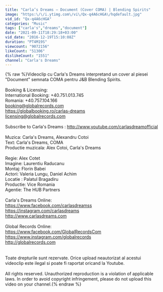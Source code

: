 ```yaml
---
title: "Carla’s Dreams – Document (Cover COMA) | Blending Spirits"
image: "https:\/\/i.ytimg.com\/vi\/Qx-q4A6cHGA\/hqdefault.jpg"
vid_id: "Qx-q4A6cHGA"
categories: "Music"
tags: ["carla's","dreams","document"]
date: "2021-09-11T18:29:18+03:00"
vid_date: "2016-12-19T15:10:08Z"
duration: "PT4M19S"
viewcount: "9072156"
likeCount: "51306"
dislikeCount: "1551"
channel: "Carla's Dreams"
---
```

{% raw %}Videoclip cu Carla's Dreams interpretand un cover al piesei &quot;Document&quot; semnata COMA pentru J&amp;B Blending Spirits. <br /><br />Booking &amp; Licensing:<br />International Booking: +40.751.013.745<br />Romania: +40.757.104.166<br />booking@globalrecords.com<br /><a rel="nofollow" target="blank" href="https://globalbooking.ro/carlas-dreams">https://globalbooking.ro/carlas-dreams</a><br />licensing@globalrecords.com<br /><br />Subscribe to Carla's Dreams : <a rel="nofollow" target="blank" href="http://www.youtube.com/carlasdreamofficial">http://www.youtube.com/carlasdreamofficial</a><br /><br />Muzica: Carla's Dreams, Alexandru Cotoi<br />Text: Carla's Dreams, COMA<br />Productie muzicala: Alex Cotoi, Carla's Dreams<br /><br />Regie: Alex Cotet<br />Imagine: Laurentiu Raducanu<br />Montaj: Florin Babei<br />Actori: Valeria Lungu, Daniel Achim<br />Locatie : Palatul Bragadiru<br />Productie: Vice Romania<br />Agentie: The HUB Partners<br /><br />Carla's Dreams Online: <br /><a rel="nofollow" target="blank" href="https://www.facebook.com/carlasdreamss">https://www.facebook.com/carlasdreamss</a><br /><a rel="nofollow" target="blank" href="https://instagram.com/carlasdreams">https://instagram.com/carlasdreams</a><br /><a rel="nofollow" target="blank" href="http://www.carlasdreams.com">http://www.carlasdreams.com</a><br /><br />Global Records Online: <br /><a rel="nofollow" target="blank" href="https://www.facebook.com/GlobalRecordsCom">https://www.facebook.com/GlobalRecordsCom</a><br /><a rel="nofollow" target="blank" href="https://www.instagram.com/globalrecords">https://www.instagram.com/globalrecords</a><br /><a rel="nofollow" target="blank" href="http://globalrecords.com">http://globalrecords.com</a><br /><br /><br />Toate drepturile sunt rezervate. Orice upload neautorizat al acestui videoclip este ilegal si poate fi raportat oricand la Youtube. <br /><br />All rights reserved. Unauthorized reproduction is a violation of applicable laws. In order to avoid copyright infringement, please do not upload this video on your channel.{% endraw %}
